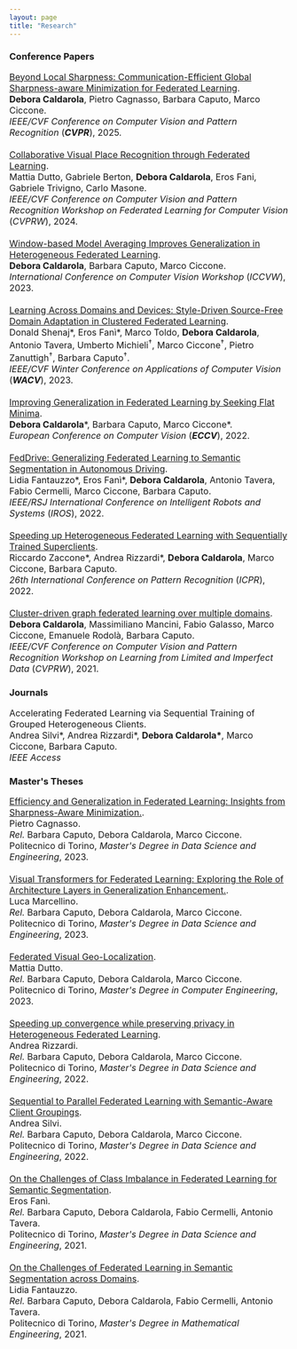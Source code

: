```yaml
---
layout: page
title: "Research"
---
```


### Conference Papers
<div style="font-size:medium">
<div class='paper_line'> 
    <a href="https://openaccess.thecvf.com/content/CVPR2025/html/Caldarola_Beyond_Local_Sharpness_Communication-Efficient_Global_Sharpness-aware_Minimization_for_Federated_Learning_CVPR_2025_paper.html" target="_blank" rel="noopener noreferrer">Beyond Local Sharpness: Communication-Efficient Global Sharpness-aware Minimization for Federated Learning</a>. <a href="{{ site.url }}/bibtex/caldarola2025fedgloss.html" style="color:black;" target="_blank" rel="noopener noreferrer"> <iconify-icon icon="file-icons:bibtex"></iconify-icon></a> <sup><a href="https://github.com/pietrocagnasso/fedgloss" style="color:black;" target="_blank" rel="noopener noreferrer"><i class="fab fa-github" style="font-size:15px;"></i></a></sup>
</div>
<div class='paper_line'>          
        <!-- Authors -->  
                <!-- Add "*" if more than one first author -->
                <!-- Add "†" if more than one senior advisor-->
                <!-- Highlight "me" as author with any style and add complete name to the list -->        
            <!-- Create a string of authors -->
             <b>Debora Caldarola</b>, Pietro Cagnasso, Barbara Caputo, Marco Ciccone.
            <!-- Create a string of Advisors (only if is thesis) -->
</div>
<div class='paper_line'>
            <!-- Venue -->
            <i>IEEE/CVF Conference on Computer Vision and Pattern Recognition</i> (<i><b>CVPR</b></i>), 2025. 
</div>

<br>

<div class='paper_line'> 
    <a href="https://openaccess.thecvf.com/content/CVPR2024W/FedVision-2024/html/Dutto_Collaborative_Visual_Place_Recognition_through_Federated_Learning_CVPRW_2024_paper.html" target="_blank" rel="noopener noreferrer">Collaborative Visual Place Recognition through Federated Learning</a>. <a href="{{ site.url }}/bibtex/dutto2024fedvpr.html" style="color:black;" target="_blank" rel="noopener noreferrer"> <iconify-icon icon="file-icons:bibtex"></iconify-icon></a> 
</div>
<div class='paper_line'>          
        <!-- Authors -->  
                <!-- Add "*" if more than one first author -->
                <!-- Add "†" if more than one senior advisor-->
                <!-- Highlight "me" as author with any style and add complete name to the list -->        
            <!-- Create a string of authors -->
             Mattia Dutto, Gabriele Berton, <b>Debora Caldarola</b>, Eros Fani, Gabriele Trivigno, Carlo Masone.
            <!-- Create a string of Advisors (only if is thesis) -->
</div>
<div class='paper_line'>
            <!-- Venue -->
            <i>IEEE/CVF Conference on Computer Vision and Pattern Recognition Workshop on Federated Learning for Computer Vision</i> (<i>CVPRW</i>), 2024. 
</div>

<br>



<div class='paper_line'> 
    <a href="https://openaccess.thecvf.com/content/ICCV2023W/WiCV/papers/Caldarola_Window-Based_Model_Averaging_Improves_Generalization_in_Heterogeneous_Federated_Learning_ICCVW_2023_paper.pdf" target="_blank" rel="noopener noreferrer">Window-based Model Averaging Improves Generalization in Heterogeneous Federated Learning</a>. <a href="{{ site.url }}/bibtex/caldarola2023wima.html" style="color:black;" target="_blank" rel="noopener noreferrer"> <iconify-icon icon="file-icons:bibtex"></iconify-icon></a>
</div>
<div class='paper_line'>          
        <!-- Authors -->  
                <!-- Add "*" if more than one first author -->
                <!-- Add "†" if more than one senior advisor-->
                <!-- Highlight "me" as author with any style and add complete name to the list -->        
            <!-- Create a string of authors -->
             <b>Debora Caldarola</b>, Barbara Caputo, Marco Ciccone.
            <!-- Create a string of Advisors (only if is thesis) -->
</div>
<div class='paper_line'>
            <!-- Venue -->
            <i>International Conference on Computer Vision Workshop</i> (<i>ICCVW</i>), 2023. 
</div>

<br>

<div class='paper_line'> 
    <a href="https://arxiv.org/abs/2210.02326" target="_blank" rel="noopener noreferrer">Learning Across Domains and Devices: Style-Driven Source-Free Domain Adaptation in Clustered Federated Learning</a>. <a href="{{ site.url }}/bibtex/shenaj2023ladd.html" style="color:black;" target="_blank" rel="noopener noreferrer"> <iconify-icon icon="file-icons:bibtex"></iconify-icon></a> <sup><a href="https://github.com/Erosinho13/LADD" style="color:black;" target="_blank" rel="noopener noreferrer"><i class="fab fa-github" style="font-size:15px;"></i></a></sup>
</div>
<div class='paper_line'>          
        <!-- Authors -->  
                <!-- Add "*" if more than one first author -->
                <!-- Add "†" if more than one senior advisor-->
                <!-- Highlight "me" as author with any style and add complete name to the list -->        
            <!-- Create a string of authors -->
            Donald Shenaj*, Eros Fanì*, Marco Toldo, <b>Debora Caldarola</b>, Antonio Tavera, Umberto Michieli<sup>&dagger;</sup>, Marco Ciccone<sup>&dagger;</sup>, Pietro Zanuttigh<sup>&dagger;</sup>, Barbara Caputo<sup>&dagger;</sup>.
            <!-- Create a string of Advisors (only if is thesis) -->
</div>
<div class='paper_line'>
            <!-- Venue -->
            <i>IEEE/CVF Winter Conference on Applications of Computer Vision</i> (<i><b>WACV</b></i>), 2023. 
</div>

<br>

<div class='paper_line'> 
    <a href="https://link.springer.com/chapter/10.1007/978-3-031-20050-2_38" target="_blank" rel="noopener noreferrer">Improving Generalization in Federated Learning by Seeking Flat Minima</a>. <a href="{{ site.url }}/bibtex/caldarola2022improving.html" style="color:black;" target="_blank" rel="noopener noreferrer"> <iconify-icon icon="file-icons:bibtex"></iconify-icon></a> <sup><a href="https://github.com/debcaldarola/fedsam" style="color:black;" target="_blank" rel="noopener noreferrer"><i class="fab fa-github" style="font-size:15px;"></i></a></sup>
</div>
<div class='paper_line'>          
        <!-- Authors -->  
                <!-- Add "*" if more than one first author -->
                <!-- Add "†" if more than one senior advisor-->
                <!-- Highlight "me" as author with any style and add complete name to the list -->        
            <!-- Create a string of authors -->
            <b>Debora Caldarola</b>*, Barbara Caputo, Marco Ciccone*.
            <!-- Create a string of Advisors (only if is thesis) -->
</div>
<div class='paper_line'>
            <!-- Venue -->
            <i>European Conference on Computer Vision</i> (<i><b>ECCV</b></i>), 2022. 
</div>

<br>

<div class='paper_line'> 
    <a href="https://arxiv.org/abs/2202.13670" target="_blank" rel="noopener noreferrer">FedDrive: Generalizing Federated Learning to Semantic Segmentation in Autonomous Driving</a>. <a href="{{ site.url }}/bibtex/fantauzzo2022feddrive.html" style="color:black;" target="_blank" rel="noopener noreferrer"> <iconify-icon icon="file-icons:bibtex"></iconify-icon></a> <sup><a href="https://feddrive.github.io" style="color:black;" target="_blank" rel="noopener noreferrer"><i class="fab fa-github" style="font-size:15px;"></i></a></sup>
</div>
<div class='paper_line'>          
        <!-- Authors -->  
                <!-- Add "*" if more than one first author -->
                <!-- Add "†" if more than one senior advisor-->
                <!-- Highlight "me" as author with any style and add complete name to the list -->        
            <!-- Create a string of authors -->
            Lidia Fantauzzo*, Eros Fanì*, <b>Debora Caldarola</b>, Antonio Tavera, Fabio Cermelli, Marco Ciccone, Barbara Caputo.
            <!-- Create a string of Advisors (only if is thesis) -->
</div>
<div class='paper_line'>
            <!-- Venue -->
            <i>IEEE/RSJ International Conference on Intelligent Robots and Systems</i> (<i>IROS</i>), 2022. 
</div>

<br>

<div class='paper_line'> 
    <a href="https://arxiv.org/abs/2201.10899" target="_blank" rel="noopener noreferrer">Speeding up Heterogeneous Federated Learning with Sequentially Trained Superclients</a>. <a href="{{ site.url }}/bibtex/zaccone2022fedseq.html" style="color:black;" target="_blank" rel="noopener noreferrer"> <iconify-icon icon="file-icons:bibtex"></iconify-icon></a> <sup><a href="https://github.com/RickZack/FedSeq" style="color:black;" target="_blank" rel="noopener noreferrer"><i class="fab fa-github" style="font-size:15px;"></i></a></sup>
</div>
<div class='paper_line'>          
        <!-- Authors -->  
                <!-- Add "*" if more than one first author -->
                <!-- Add "†" if more than one senior advisor-->
                <!-- Highlight "me" as author with any style and add complete name to the list -->        
            <!-- Create a string of authors -->
            Riccardo Zaccone*, Andrea Rizzardi*, <b>Debora Caldarola</b>, Marco Ciccone, Barbara Caputo.
            <!-- Create a string of Advisors (only if is thesis) -->
</div>
<div class='paper_line'>
            <!-- Venue -->
            <i>26th International Conference on Pattern Recognition</i> (<i>ICPR</i>), 2022. 
</div>

<br>

<div class='paper_line'> 
    <a href="https://openaccess.thecvf.com/content/CVPR2021W/LLID/html/Caldarola_Cluster-Driven_Graph_Federated_Learning_Over_Multiple_Domains_CVPRW_2021_paper.html" target="_blank" rel="noopener noreferrer">Cluster-driven graph federated learning over multiple domains</a>. <a href="{{ site.url }}/bibtex/caldarola2021fedcg.html" style="color:black;" target="_blank" rel="noopener noreferrer"> <iconify-icon icon="file-icons:bibtex"></iconify-icon></a>
</div>
<div class='paper_line'>          
        <!-- Authors -->  
                <!-- Add "*" if more than one first author -->
                <!-- Add "†" if more than one senior advisor-->
                <!-- Highlight "me" as author with any style and add complete name to the list -->        
            <!-- Create a string of authors -->
            <b>Debora Caldarola</b>, Massimiliano Mancini, Fabio Galasso, Marco Ciccone, Emanuele Rodolà, Barbara Caputo.
            <!-- Create a string of Advisors (only if is thesis) -->
</div>
<div class='paper_line'>
            <!-- Venue -->
            <i>IEEE/CVF Conference on Computer Vision and Pattern Recognition Workshop on Learning from Limited and Imperfect Data</i> (<i>CVPRW</i>), 2021. 
</div>


</div>


### Journals
<div style="font-size:medium">
<div class='paper_line'> 
    Accelerating Federated Learning via Sequential Training of Grouped Heterogeneous Clients.
</div>
<div class='paper_line'>          
        <!-- Authors -->  
                <!-- Add "*" if more than one first author -->
                <!-- Add "†" if more than one senior advisor-->
                <!-- Highlight "me" as author with any style and add complete name to the list -->        
            <!-- Create a string of authors -->
            Andrea Silvi*, Andrea Rizzardi*, <b>Debora Caldarola*</b>, Marco Ciccone, Barbara Caputo.
            <!-- Create a string of Advisors (only if is thesis) -->
</div>
<div class='paper_line'>
            <!-- Venue -->
            <i>IEEE Access</i> 
</div>
</div>


### Master's Theses
<div style="font-size:medium">

<div class='paper_line'> 
    <a href="http://webthesis.biblio.polito.it/29436/" target="_blank" rel="noopener noreferrer">Efficiency and Generalization in Federated Learning: Insights from Sharpness-Aware Minimization.</a>.
</div>
<div class='paper_line'>          
        <!-- Authors -->  
                <!-- Add "*" if more than one first author -->
                <!-- Add "†" if more than one senior advisor-->
                <!-- Highlight "me" as author with any style and add complete name to the list -->        
            <!-- Create a string of authors -->
            Pietro Cagnasso.<br>
            <!-- Create a string of Advisors (only if is thesis) -->
            <i>Rel.</i> Barbara Caputo, Debora Caldarola, Marco Ciccone.
</div>
<div class='paper_line'>
            <!-- Venue -->
            Politecnico di Torino, <i>Master's Degree in Data Science and Engineering</i>, 2023. 
</div>

<br>


<div class='paper_line'> 
    <a href="http://webthesis.biblio.polito.it/29436/" target="_blank" rel="noopener noreferrer">Visual Transformers for Federated Learning: Exploring the Role of Architecture Layers in Generalization Enhancement.</a>.
</div>
<div class='paper_line'>          
        <!-- Authors -->  
                <!-- Add "*" if more than one first author -->
                <!-- Add "†" if more than one senior advisor-->
                <!-- Highlight "me" as author with any style and add complete name to the list -->        
            <!-- Create a string of authors -->
            Luca Marcellino.<br>
            <!-- Create a string of Advisors (only if is thesis) -->
            <i>Rel.</i> Barbara Caputo, Debora Caldarola, Marco Ciccone.
</div>
<div class='paper_line'>
            <!-- Venue -->
            Politecnico di Torino, <i>Master's Degree in Data Science and Engineering</i>, 2023. 
</div>

<br>


<div class='paper_line'> 
    <a href="https://webthesis.biblio.polito.it/27734/" target="_blank" rel="noopener noreferrer">Federated Visual Geo-Localization</a>.
</div>
<div class='paper_line'>          
        <!-- Authors -->  
                <!-- Add "*" if more than one first author -->
                <!-- Add "†" if more than one senior advisor-->
                <!-- Highlight "me" as author with any style and add complete name to the list -->        
            <!-- Create a string of authors -->
            Mattia Dutto.<br>
            <!-- Create a string of Advisors (only if is thesis) -->
            <i>Rel.</i> Barbara Caputo, Debora Caldarola, Marco Ciccone.
</div>
<div class='paper_line'>
            <!-- Venue -->
            Politecnico di Torino, <i>Master's Degree in Computer Engineering</i>, 2023. 
</div>

<br>

<div class='paper_line'> 
    <a href="http://webthesis.biblio.polito.it/25564/" target="_blank" rel="noopener noreferrer">Speeding up convergence while preserving privacy in Heterogeneous Federated Learning</a>.
</div>
<div class='paper_line'>          
        <!-- Authors -->  
                <!-- Add "*" if more than one first author -->
                <!-- Add "†" if more than one senior advisor-->
                <!-- Highlight "me" as author with any style and add complete name to the list -->        
            <!-- Create a string of authors -->
            Andrea Rizzardi.<br>
            <!-- Create a string of Advisors (only if is thesis) -->
            <i>Rel.</i> Barbara Caputo, Debora Caldarola, Marco Ciccone.
</div>
<div class='paper_line'>
            <!-- Venue -->
            Politecnico di Torino, <i>Master's Degree in Data Science and Engineering</i>, 2022. 
</div>

<br>

<div class='paper_line'> 
    <a href="http://webthesis.biblio.polito.it/25566/" target="_blank" rel="noopener noreferrer">Sequential to Parallel Federated Learning with Semantic-Aware Client Groupings</a>.
</div>
<div class='paper_line'>          
        <!-- Authors -->  
                <!-- Add "*" if more than one first author -->
                <!-- Add "†" if more than one senior advisor-->
                <!-- Highlight "me" as author with any style and add complete name to the list -->        
            <!-- Create a string of authors -->
            Andrea Silvi.<br>
            <!-- Create a string of Advisors (only if is thesis) -->
            <i>Rel.</i> Barbara Caputo, Debora Caldarola, Marco Ciccone.
</div>
<div class='paper_line'>
            <!-- Venue -->
            Politecnico di Torino, <i>Master's Degree in Data Science and Engineering</i>, 2022. 
</div>

<br>

<div class='paper_line'> 
    <a href="https://webthesis.biblio.polito.it/20566/" target="_blank" rel="noopener noreferrer">On the Challenges of Class Imbalance in Federated Learning for Semantic Segmentation</a>.
</div>
<div class='paper_line'>          
        <!-- Authors -->  
                <!-- Add "*" if more than one first author -->
                <!-- Add "†" if more than one senior advisor-->
                <!-- Highlight "me" as author with any style and add complete name to the list -->        
            <!-- Create a string of authors -->
            Eros Fanì.<br>
            <!-- Create a string of Advisors (only if is thesis) -->
            <i>Rel.</i> Barbara Caputo, Debora Caldarola, Fabio Cermelli, Antonio Tavera.
</div>
<div class='paper_line'>
            <!-- Venue -->
            Politecnico di Torino, <i>Master's Degree in Data Science and Engineering</i>, 2021. 
</div>

<br>

<div class='paper_line'> 
    <a href="https://webthesis.biblio.polito.it/19853/" target="_blank" rel="noopener noreferrer">On the Challenges of Federated Learning in Semantic Segmentation across Domains</a>.
</div>
<div class='paper_line'>          
        <!-- Authors -->  
                <!-- Add "*" if more than one first author -->
                <!-- Add "†" if more than one senior advisor-->
                <!-- Highlight "me" as author with any style and add complete name to the list -->        
            <!-- Create a string of authors -->
            Lidia Fantauzzo.<br>
            <!-- Create a string of Advisors (only if is thesis) -->
            <i>Rel.</i> Barbara Caputo, Debora Caldarola, Fabio Cermelli, Antonio Tavera.
</div>
<div class='paper_line'>
            <!-- Venue -->
            Politecnico di Torino, <i>Master's Degree in Mathematical Engineering</i>, 2021. 
</div>

</div>
